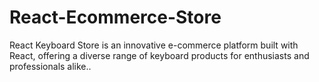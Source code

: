 # React-Ecommerce-Store
React Keyboard Store is an innovative e-commerce platform built with React, offering a diverse range of keyboard products for enthusiasts and professionals alike..
